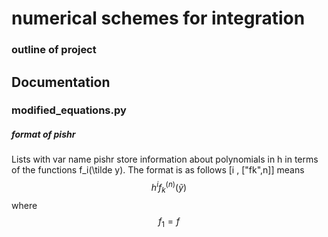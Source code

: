 # numerical schemes for integration

### outline of project

## Documentation
### modified_equations.py

##### format of pishr
Lists with var name pishr store information about polynomials in h in terms of the functions f_i(\tilde y). The format is as follows
[i , ["fk",n]] means $$h^i f_k^{(n)}(\tilde y)$$ where $$f_1 = f$$


